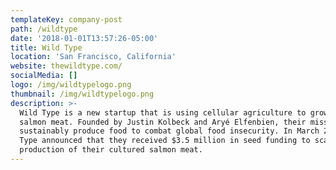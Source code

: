 ```yaml
---
templateKey: company-post
path: /wildtype
date: '2018-01-01T13:57:26-05:00'
title: Wild Type
location: 'San Francisco, California'
website: thewildtype.com/
socialMedia: []
logo: /img/wildtypelogo.png
thumbnail: /img/wildtypelogo.png
description: >-
  Wild Type is a new startup that is using cellular agriculture to grow cultured
  salmon meat. Founded by Justin Kolbeck and Aryé Elfenbien, their mission is to
  sustainably produce food to combat global food insecurity. In March 2018, Wild
  Type announced that they received $3.5 million in seed funding to scale
  production of their cultured salmon meat.
---
```


